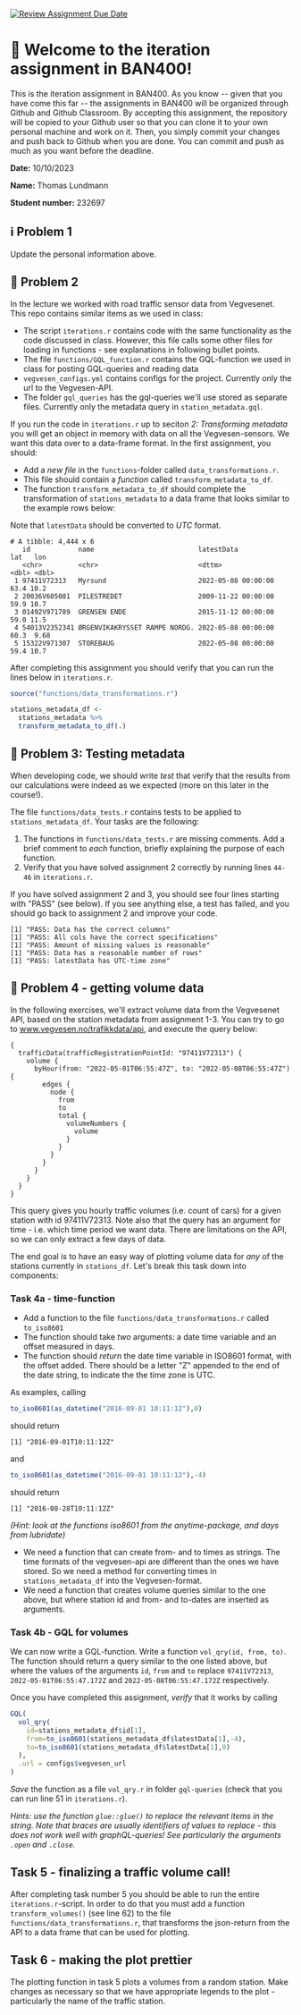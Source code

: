 [![Review Assignment Due Date](https://classroom.github.com/assets/deadline-readme-button-24ddc0f5d75046c5622901739e7c5dd533143b0c8e959d652212380cedb1ea36.svg)](https://classroom.github.com/a/mJpP5ERB)
# :wave: Welcome to the iteration assignment in BAN400!
This is the iteration assignment in BAN400. As you know -- given that you have come this far -- the assignments in BAN400 will be organized through Github and Github Classroom. By accepting this assignment, the repository will be copied to your Github user so that you can clone it to your own personal machine and work on it. Then, you simply commit your changes and push back to Github when you are done. You can commit and push as much as you want before the deadline.

**Date:** 10/10/2023

**Name:** Thomas Lundmann

**Student number:** 232697

## :information_source: Problem 1
Update the personal information above.

## :milky_way: Problem 2

In the lecture we worked with road traffic sensor data from Vegvesenet. This repo contains similar items as we used in class: 

- The script `iterations.r` contains code with the same functionality as the code discussed in class. However, 
this file calls some other files for loading in functions - see explanations in following bullet points. 
- The file `functions/GQL_function.r` contains the GQL-function we used in class for posting GQL-queries and reading data
- `vegvesen_configs.yml` contains configs for the project. Currently only the url to the Vegvesen-API. 
- The folder `gql_queries` has the gql-queries we'll use stored as separate files. Currently only the metadata query in  `station_metadata.gql`. 

If you run the code in `iterations.r` up to seciton *2: Transforming metadata* you will get an object in memory with data on all the Vegvesen-sensors. We want this data over to a data-frame format. In the first assignment, you should: 

- Add a *new file* in the `functions`-folder called `data_transformations.r`. 
- This file should contain a *function* called `transform_metadata_to_df`. 
- The function `transform_metadata_to_df` should complete the transformation of `stations_metadata` to a data frame that looks similar to the example rows below: 

Note that `latestData` should be converted to *UTC* format. 

```
# A tibble: 4,444 x 6
   id            name                          latestData            lat   lon
   <chr>         <chr>                         <dttm>              <dbl> <dbl>
 1 97411V72313   Myrsund                       2022-05-08 00:00:00  63.4 10.2 
 2 20036V605081  PILESTREDET                   2009-11-22 00:00:00  59.9 10.7 
 3 01492V971789  GRENSEN ENDE                  2015-11-12 00:00:00  59.0 11.5 
 4 54013V2352341 ØRGENVIKAKRYSSET RAMPE NORDG. 2022-05-08 00:00:00  60.3  9.68
 5 15322V971307  STOREBAUG                     2022-05-08 00:00:00  59.4 10.7 
```

After completing this assignment you should verify that you can run the lines below in `iterations.r`. 

```r
source("functions/data_transformations.r")

stations_metadata_df <- 
  stations_metadata %>% 
  transform_metadata_to_df(.)
```

## :milky_way: Problem 3: Testing metadata

When developing code, we should write *test* that verify that the results from our calculations
were indeed as we expected (more on this later in the course!). 

The file `functions/data_tests.r` contains tests to be applied to `stations_metadata_df`. Your tasks 
are the following: 

1. The functions in `functions/data_tests.r` are missing comments. Add a brief comment to *each* function, briefly explaining the purpose of each function. 
2. Verify that you have solved assignment 2 correctly by running lines `44-46` in `iterations.r`.

If you have solved assignment 2 and 3, you should see four lines starting with "PASS" (see below). If 
you see anything else, a test has failed, and you should go back to assignment 2 and improve your code. 

```
[1] "PASS: Data has the correct columns"
[1] "PASS: All cols have the correct specifications"
[1] "PASS: Amount of missing values is reasonable"
[1] "PASS: Data has a reasonable number of rows"
[1] "PASS: latestData has UTC-time zone"
```


## :car: Problem 4 - getting volume data

In the following exercises, we'll extract volume data from the Vegvesenet API, based
on the station metadata from assignment 1-3. You can try to go to 
www.vegvesen.no/trafikkdata/api, and execute the query below: 

```
{
  trafficData(trafficRegistrationPointId: "97411V72313") {
    volume {
      byHour(from: "2022-05-01T06:55:47Z", to: "2022-05-08T06:55:47Z") {
        edges {
          node {
            from
            to
            total {
              volumeNumbers {
                volume
              }
            }
          }
        }
      }
    }
  }
}
```



This query gives you hourly traffic volumes (i.e. count of cars) for a given station 
with id 97411V72313. Note also that the query has an argument for time - i.e. which 
time period we want data. There are limitations on the API, so we can only 
extract a few days of data. 


The end goal is to have an easy way of plotting volume data for *any* of the 
stations currently in `stations_df`. Let's break this task down into 
components: 

### Task 4a - time-function

- Add a function to the file `functions/data_transformations.r` called `to_iso8601` 
- The function should take *two* arguments: a date time variable and an offset measured in days. 
- The function should *return* the date time variable in ISO8601 format, with the offset added. There should be a letter "Z" appended to the end of the date string, to indicate the the time zone is UTC. 

As examples, calling
```r
to_iso8601(as_datetime("2016-09-01 10:11:12"),0)
```

should return 
```
[1] "2016-09-01T10:11:12Z"
```

and 
```r
to_iso8601(as_datetime("2016-09-01 10:11:12"),-4)
```
should return 
```
[1] "2016-08-28T10:11:12Z"
```

*(Hint: look at the functions iso8601 from the anytime-package, and days from lubridate)*

- We need a function that can create from- and to times as strings. The time formats of the vegvesen-api are different than the ones we have stored. So we need a method for converting times in `stations_metadata_df` into the Vegvesen-format. 
- We need a function that creates volume queries similar to the one above, 
but where station id and from- and to-dates are inserted as arguments.


### Task 4b - GQL for volumes

We can now write a GQL-function. Write a function ``vol_qry(id, from, to)``. The function should return a query similar to the one listed above, but where the values of the arguments  `id`, `from` and `to` replace `97411V72313`, `2022-05-01T06:55:47.172Z` and `2022-05-08T06:55:47.172Z` respectively. 


Once you have completed this assignment, *verify* that it works by calling 

```r 
GQL(
  vol_qry(
    id=stations_metadata_df$id[1], 
    from=to_iso8601(stations_metadata_df$latestData[1],-4),
    to=to_iso8601(stations_metadata_df$latestData[1],0)
  ),
  .url = configs$vegvesen_url
)

```

*Save* the function as a file `vol_qry.r` in folder `gql-queries` (check that you can run line 51 in `iterations.r`). 

*Hints: use the function ``glue::glue()`` to replace the relevant items in the string. Note that braces are usually identifiers of values to replace - this does not work well with graphQL-queries! See particularly the arguments `.open` and `.close`.*



## Task 5 - finalizing a traffic volume call!

After completing task number 5 you should be able to run the entire `iterations.r`-script. In order to do that you must add a function `transform_volumes()` (see line 62) to the file `functions/data_transformations.r`, that transforms the json-return from the API to a data frame that can be used for plotting. 



## Task 6 - making the plot prettier

The plotting function in task 5 plots a volumes from a random station. Make changes as necessary so that we have appropriate legends to the plot - particularly the name of the traffic station. 
